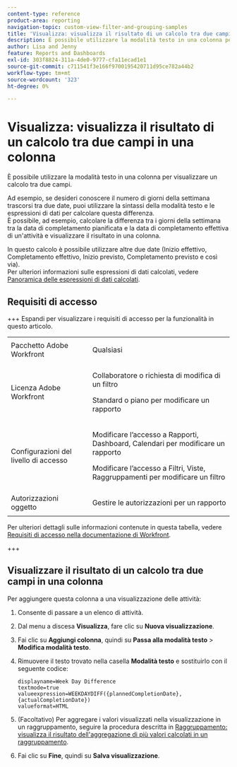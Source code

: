 ```yaml
---
content-type: reference
product-area: reporting
navigation-topic: custom-view-filter-and-grouping-samples
title: 'Visualizza: visualizza il risultato di un calcolo tra due campi in una colonna'
description: È possibile utilizzare la modalità testo in una colonna per visualizzare un calcolo tra due campi.
author: Lisa and Jenny
feature: Reports and Dashboards
exl-id: 303f8824-311a-4de0-9777-cfa11ecad1e1
source-git-commit: c711541f3e166f9700195420711d95ce782a44b2
workflow-type: tm+mt
source-wordcount: '323'
ht-degree: 0%

---
```


# Visualizza: visualizza il risultato di un calcolo tra due campi in una colonna

<!--Audited: 11/2024-->

È possibile utilizzare la modalità testo in una colonna per visualizzare un calcolo tra due campi.

Ad esempio, se desideri conoscere il numero di giorni della settimana trascorsi tra due date, puoi utilizzare la sintassi della modalità testo e le espressioni di dati per calcolare questa differenza.\
È possibile, ad esempio, calcolare la differenza tra i giorni della settimana tra la data di completamento pianificata e la data di completamento effettiva di un&#39;attività e visualizzare il risultato in una colonna.

In questo calcolo è possibile utilizzare altre due date (Inizio effettivo, Completamento effettivo, Inizio previsto, Completamento previsto e così via).\
Per ulteriori informazioni sulle espressioni di dati calcolati, vedere [Panoramica delle espressioni di dati calcolati](../../../reports-and-dashboards/reports/calc-cstm-data-reports/calculated-data-expressions.md).

## Requisiti di accesso

+++ Espandi per visualizzare i requisiti di accesso per la funzionalità in questo articolo. 

<table style="table-layout:auto"> 
 <col> 
 <col> 
 <tbody> 
  <tr> 
   <td role="rowheader">Pacchetto Adobe Workfront</td> 
   <td> <p>Qualsiasi</p> </td> 
  </tr> 
  <tr> 
   <td role="rowheader">Licenza Adobe Workfront</td> 
   <td> 
   <p>Collaboratore o richiesta di modifica di un filtro </p>
   <p>Standard o piano per modificare un rapporto</p>
  </tr> 
  <tr> 
   <td role="rowheader">Configurazioni del livello di accesso</td> 
   <td> <p>Modificare l’accesso a Rapporti, Dashboard, Calendari per modificare un rapporto</p> <p>Modificare l’accesso a Filtri, Viste, Raggruppamenti per modificare un filtro</p> </td> 
  </tr> 
  <tr> 
   <td role="rowheader">Autorizzazioni oggetto</td> 
   <td> <p>Gestire le autorizzazioni per un rapporto</p>  </td> 
  </tr> 
 </tbody> 
</table>

Per ulteriori dettagli sulle informazioni contenute in questa tabella, vedere [Requisiti di accesso nella documentazione di Workfront](/help/quicksilver/administration-and-setup/add-users/access-levels-and-object-permissions/access-level-requirements-in-documentation.md).

+++


## Visualizzare il risultato di un calcolo tra due campi in una colonna

Per aggiungere questa colonna a una visualizzazione delle attività:

1. Consente di passare a un elenco di attività.
1. Dal menu a discesa **Visualizza**, fare clic su **Nuova visualizzazione**.

1. Fai clic su **Aggiungi colonna**, quindi su **Passa alla modalità testo** > **Modifica modalità testo**.
1. Rimuovere il testo trovato nella casella **Modalità testo** e sostituirlo con il seguente codice:

   ```
   displayname=Week Day Difference
   textmode=true
   valueexpression=WEEKDAYDIFF({plannedCompletionDate},{actualCompletionDate})
   valueformat=HTML
   ```

1. (Facoltativo) Per aggregare i valori visualizzati nella visualizzazione in un raggruppamento, seguire la procedura descritta in [Raggruppamento: visualizza il risultato dell&#39;aggregazione di più valori calcolati in un raggruppamento](../../../reports-and-dashboards/reports/custom-view-filter-grouping-samples/grouping-calculation-between-two-fields-aggregated-in-grouping.md).
1. Fai clic su **Fine**, quindi su **Salva visualizzazione**.
